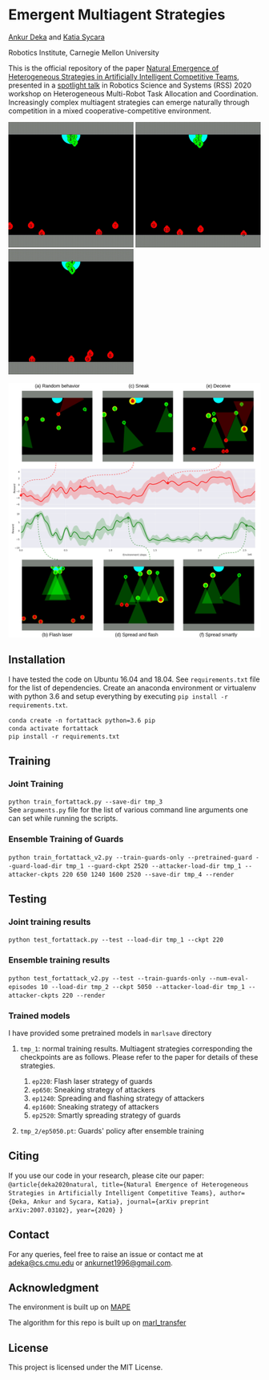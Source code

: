 # Emergent Multiagent Strategies

[Ankur Deka](https://www.linkedin.com/in/ankur-deka-120392135) and [Katia Sycara](http://www.cs.cmu.edu/~sycara/)

Robotics Institute, Carnegie Mellon University

This is the official repository of the paper [Natural Emergence of Heterogeneous Strategies in Artificially Intelligent Competitive Teams](https://arxiv.org/abs/2007.03102), presented in a [spotlight talk](https://youtu.be/ltHgKYc0F-E) in Robotics Science and Systems (RSS) 2020 workshop on Heterogeneous Multi-Robot Task Allocation and Coordination. Increasingly complex multiagent strategies can emerge naturally through competition in a mixed cooperative-competitive environment.

<p float="center">
	<img src="out_files/1.gif" width="250" height="250"/>
	<img src="out_files/3.gif" width="250" height="250"/>
	<img src="out_files/2.gif" width="250" height="250"/>
</p>
<img src="out_files/Evolution_of_starategies.png" width="750"/>

## Installation
I have tested the code on Ubuntu 16.04 and 18.04. See `requirements.txt` file for the list of dependencies. Create an anaconda environment or virtualenv with python 3.6 and setup everything by executing `pip install -r requirements.txt`. 
```
conda create -n fortattack python=3.6 pip
conda activate fortattack
pip install -r requirements.txt
```

## Training

### Joint Training
`python train_fortattack.py --save-dir tmp_3`<br />
See `arguments.py` file for the list of various command line arguments one can set while running the scripts. 


### Ensemble Training of Guards
`python train_fortattack_v2.py --train-guards-only --pretrained-guard --guard-load-dir tmp_1 --guard-ckpt 2520 --attacker-load-dir tmp_1 --attacker-ckpts 220 650 1240 1600 2520 --save-dir tmp_4 --render`


## Testing

### Joint training results
`python test_fortattack.py --test --load-dir tmp_1 --ckpt 220`

### Ensemble training results
`python test_fortattack_v2.py --test --train-guards-only --num-eval-episodes 10 --load-dir tmp_2 --ckpt 5050 --attacker-load-dir tmp_1 --attacker-ckpts 220 --render`

### Trained models
I have provided some pretrained models in `marlsave` directory
1.  `tmp_1`: normal training results. Multiagent strategies corresponding the checkpoints are as follows. Please refer to the paper for details of these strategies.
	1. `ep220`: Flash laser strategy of guards
	1. `ep650`: Sneaking strategy of attackers
	1. `ep1240`: Spreading and flashing strategy of attackers
	1. `ep1600`: Sneaking strategy of attackers
	1. `ep2520`: Smartly spreading strategy of guards

1.  `tmp_2/ep5050.pt`: Guards' policy after ensemble training


## Citing
If you use our code in your research, please cite our paper: <br/>
`@article{deka2020natural,
  title={Natural Emergence of Heterogeneous Strategies in Artificially Intelligent Competitive Teams},
  author={Deka, Ankur and Sycara, Katia},
  journal={arXiv preprint arXiv:2007.03102},
  year={2020}
}
`

## Contact
For any queries, feel free to raise an issue or contact me at adeka@cs.cmu.edu or ankurnet1996@gmail.com.

## Acknowledgment
The environment is built up on [MAPE](https://github.com/openai/multiagent-particle-envs)

The algorithm for this repo is built up on [marl_transfer](https://github.com/sumitsk/marl_transfer)


## License
This project is licensed under the MIT License.
